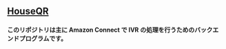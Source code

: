 ## [HouseQR](http://houseqr.ryukyuupdate.com)
#### このリポジトリは主に Amazon Connect で IVR の処理を行うためのバックエンドプログラムです。